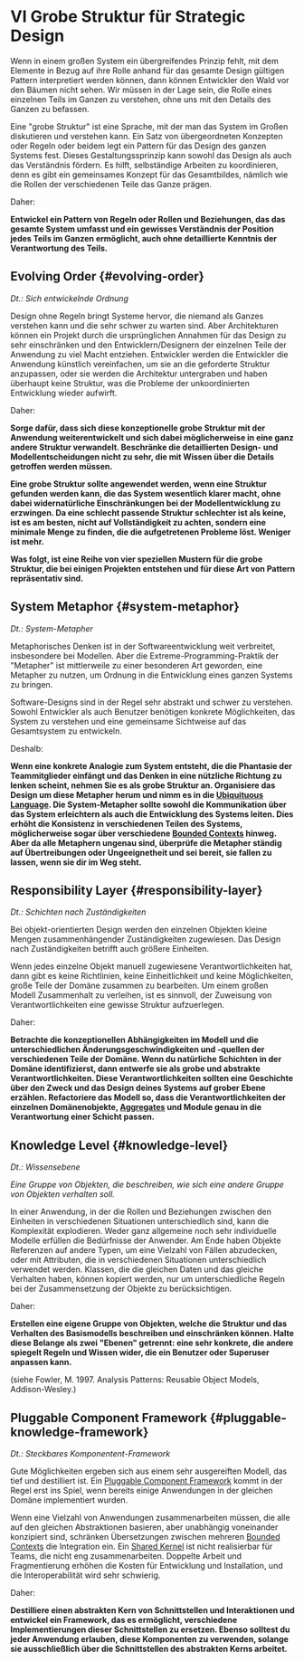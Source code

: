 # VI Grobe Struktur für Strategic Design

Wenn in einem großen System ein übergreifendes Prinzip fehlt, mit dem
Elemente in Bezug auf ihre Rolle anhand für das gesamte Design gültigen
Pattern interpretiert werden können, dann können Entwickler den Wald
vor den Bäumen nicht sehen. Wir müssen in der Lage sein, die Rolle
eines einzelnen Teils im Ganzen zu verstehen, ohne uns mit den Details
des Ganzen zu befassen.

Eine "grobe Struktur" ist eine Sprache, mit der man das System im
Großen diskutieren und verstehen kann.  Ein Satz von übergeordneten
Konzepten oder Regeln oder beidem legt ein Pattern für das Design des
ganzen Systems fest.  Dieses Gestaltungssprinzip kann sowohl das
Design als auch das Verständnis fördern.  Es hilft, selbständige
Arbeiten zu koordinieren, denn es gibt ein gemeinsames Konzept für das
Gesamtbildes, nämlich wie die Rollen der verschiedenen Teile das Ganze
prägen.

Daher:

**Entwickel ein Pattern von Regeln oder Rollen und Beziehungen, das
das gesamte System umfasst und ein gewisses Verständnis der Position
jedes Teils im Ganzen ermöglicht, auch ohne detaillierte Kenntnis der
Verantwortung des Teils.**

## Evolving Order {#evolving-order}

*Dt.: Sich entwickelnde Ordnung*

Design ohne Regeln bringt Systeme hervor, die niemand als Ganzes
verstehen kann und die sehr schwer zu warten sind.  Aber Architekturen
können ein Projekt durch die ursprünglichen Annahmen für das Design zu
sehr einschränken und den Entwicklern/Designern der einzelnen Teile
der Anwendung zu viel Macht entziehen.  Entwickler werden die
Entwickler die Anwendung künstlich vereinfachen, um sie an die
geforderte Struktur anzupassen, oder sie werden die Architektur
untergraben und haben überhaupt keine Struktur, was die Probleme der
unkoordinierten Entwicklung wieder aufwirft.

Daher:

**Sorge dafür, dass sich diese konzeptionelle grobe Struktur mit der
Anwendung weiterentwickelt und sich dabei möglicherweise in eine ganz
andere Struktur verwandelt.  Beschränke die detaillierten Design- und
Modellentscheidungen nicht zu sehr, die mit Wissen über die Details
getroffen werden müssen.**

**Eine grobe Struktur sollte angewendet werden, wenn eine Struktur
gefunden werden kann, die das System wesentlich klarer macht, ohne
dabei widernatürliche Einschränkungen bei der Modellentwicklung zu
erzwingen.  Da eine schlecht passende Struktur schlechter ist als
keine, ist es am besten, nicht auf Vollständigkeit zu achten, sondern
eine minimale Menge zu finden, die die aufgetretenen Probleme löst.
Weniger ist mehr.**

**Was folgt, ist eine Reihe von vier speziellen Mustern für die grobe
Struktur, die bei einigen Projekten entstehen und für diese Art von
Pattern repräsentativ sind.**

## System Metaphor {#system-metaphor}

*Dt.: System-Metapher*

Metaphorisches Denken ist in der Softwareentwicklung weit verbreitet,
insbesondere bei Modellen.  Aber die Extreme-Programming-Praktik der
"Metapher" ist mittlerweile zu einer besonderen Art geworden, eine
Metapher zu nutzen, um Ordnung in die Entwicklung eines ganzen Systems
zu bringen.

Software-Designs sind in der Regel sehr abstrakt und schwer zu
verstehen. Sowohl Entwickler als auch Benutzer benötigen konkrete
Möglichkeiten, das System zu verstehen und eine gemeinsame Sichtweise
auf das Gesamtsystem zu entwickeln.

Deshalb:

**Wenn eine konkrete Analogie zum System entsteht, die die Phantasie
der Teammitglieder einfängt und das Denken in eine nützliche Richtung
zu lenken scheint, nehmen Sie es als grobe Struktur an.  Organisiere
das Design um diese Metapher herum und nimm es in die [Ubiquituous
Language](#ubiquituous-language).  Die System-Metapher sollte sowohl
die Kommunikation über das System erleichtern als auch die Entwicklung
des Systems leiten.  Dies erhöht die Konsistenz in verschiedenen
Teilen des Systems, möglicherweise sogar über verschiedene [Bounded
Contexts](#bounded-context) hinweg.  Aber da alle Metaphern ungenau
sind, überprüfe die Metapher ständig auf Übertreibungen oder
Ungeeignetheit und sei bereit, sie fallen zu lassen, wenn sie dir im
Weg steht.**

## Responsibility Layer {#responsibility-layer}

*Dt.: Schichten nach Zuständigkeiten*

Bei objekt-orientierten Design werden den einzelnen Objekten kleine
Mengen zusammenhängender Zuständigkeiten zugewiesen.  Das Design nach
Zuständigkeiten betrifft auch größere Einheiten.

Wenn jedes einzelne Objekt manuell zugewiesene Verantwortlichkeiten
hat, dann gibt es keine Richtlinien, keine Einheitlichkeit und keine
Möglichkeiten, große Teile der Domäne zusammen zu bearbeiten.  Um
einem großen Modell Zusammenhalt zu verleihen, ist es sinnvoll, der
Zuweisung von Verantwortlichkeiten eine gewisse Struktur aufzuerlegen.

Daher:

**Betrachte die konzeptionellen Abhängigkeiten im Modell und die
unterschiedlichen Änderungsgeschwindigkeiten und -quellen der
verschiedenen Teile der Domäne.  Wenn du natürliche Schichten in der
Domäne identifizierst, dann entwerfe sie als grobe und abstrakte
Verantwortlichkeiten.  Diese Verantwortlichkeiten sollten eine
Geschichte über den Zweck und das Design deines Systems auf grober
Ebene erzählen.  Refactoriere das Modell so, dass die
Verantwortlichkeiten der einzelnen Domänenobjekte,
[Aggregates](#aggregate) und Module genau in die Verantwortung einer
Schicht passen.**

## Knowledge Level {#knowledge-level}

*Dt.: Wissensebene*

*Eine Gruppe von Objekten, die beschreiben, wie sich eine andere
Gruppe von Objekten verhalten soll.*

In einer Anwendung, in der die Rollen und Beziehungen zwischen den
Einheiten in verschiedenen Situationen unterschiedlich sind, kann die
Komplexität explodieren. Weder ganz allgemeine noch sehr individuelle
Modelle erfüllen die Bedürfnisse der Anwender.  Am Ende haben Objekte
Referenzen auf andere Typen, um eine Vielzahl von Fällen abzudecken,
oder mit Attributen, die in verschiedenen Situationen unterschiedlich
verwendet werden.  Klassen, die die gleichen Daten und das gleiche
Verhalten haben, können kopiert werden, nur um unterschiedliche Regeln
bei der Zusammensetzung der Objekte zu berücksichtigen.

Daher:

**Erstellen eine eigene Gruppe von Objekten, welche die Struktur und
das Verhalten des Basismodells beschreiben und einschränken können.
Halte diese Belange als zwei "Ebenen" getrennt: eine sehr
konkrete, die andere spiegelt Regeln und Wissen wider, die ein
Benutzer oder Superuser anpassen kann.**

(siehe Fowler, M. 1997.  Analysis Patterns: Reusable Object Models,
Addison-Wesley.)

## Pluggable Component Framework {#pluggable-knowledge-framework}

*Dt.: Steckbares Komponentent-Framework*

Gute Möglichkeiten ergeben sich aus einem sehr ausgereiften Modell,
das tief und destilliert ist. Ein [Pluggable Component
Framework](#pluggable-knowledge-framework) kommt in der Regel erst ins
Spiel, wenn bereits einige Anwendungen in der gleichen Domäne
implementiert wurden.

Wenn eine Vielzahl von Anwendungen zusammenarbeiten müssen, die alle
auf den gleichen Abstraktionen basieren, aber unabhängig voneinander
konzipiert sind, schränken Übersetzungen zwischen mehreren [Bounded
Contexts](#bounded-context) die Integration ein.  Ein [Shared
Kernel](#shared-kernel) ist nicht realisierbar für Teams, die nicht
eng zusammenarbeiten.  Doppelte Arbeit und Fragmentierung erhöhen die
Kosten für Entwicklung und Installation, und die Interoperabilität
wird sehr schwierig.

Daher:

**Destilliere einen abstrakten Kern von Schnittstellen und
Interaktionen und entwickel ein Framework, das es ermöglicht,
verschiedene Implementierungen dieser Schnittstellen zu ersetzen.
Ebenso solltest du jeder Anwendung erlauben, diese Komponenten zu
verwenden, solange sie ausschließlich über die Schnittstellen des
abstrakten Kerns arbeitet.**
